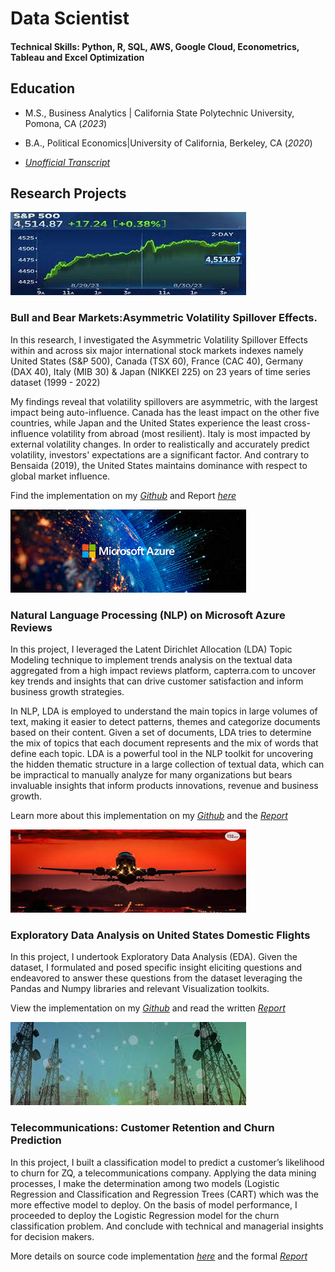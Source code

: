 # Data Scientist

#### Technical Skills: Python, R, SQL, AWS, Google Cloud, Econometrics, Tableau and Excel Optimization

## Education
- M.S., Business Analytics | California State Polytechnic University, Pomona, CA (_2023_)
- B.A., Political Economics|University of California, Berkeley, CA (_2020_)

-   [_Unofficial Transcript_](https://github.com/jolly-io/jolly-io.github.io/blob/f94ac73e2546aaf3f1bef8f1a49142cf0a5027ab/Records/Redacted_MS_Transcripts_.pdf)

##  Research Projects
![](assets/stock-mkt_.jpeg)
### Bull and Bear Markets:Asymmetric Volatility Spillover Effects.

In this research, I investigated the Asymmetric Volatility Spillover Effects within and across six major international stock markets indexes namely United States (S&P 500), Canada (TSX 60), France (CAC 40), Germany (DAX 40), Italy (MIB 30) & Japan (NIKKEI 225) on 23 years of time series dataset (1999 - 2022) 

My findings reveal that volatility spillovers are asymmetric, with the largest impact being auto-influence. Canada has the least impact on the other five countries, while Japan and the United States experience the least cross-influence volatility from abroad (most resilient). Italy is most impacted by external volatility changes. In order to realistically and accurately predict volatility, investors' expectations are a significant factor. And contrary to Bensaida (2019), the United States maintains dominance with respect to global market influence.

Find the implementation on my [_Github_](https://github.com/jolly-io/Stock_Markets_Assymetric_Volatility_Spillover_Effects) and Report [_here_](https://github.com/jolly-io/Stock_Markets_Assymetric_Volatility_Spillover_Effects/blob/9692754dd6e52f3ec4e6d06a365f3adce7a08b25/Report_Bull_and_Bear_Market.pdf)                                

![](assets/azure.jpeg)
### Natural Language Processing (NLP) on Microsoft Azure Reviews

In this project, I leveraged the Latent Dirichlet Allocation (LDA) Topic Modeling technique to implement trends analysis on the textual data aggregated from a high impact reviews platform, capterra.com to uncover key trends and insights that can drive customer satisfaction and inform business growth strategies.

In NLP, LDA is employed to understand the main topics in large volumes of text, making it easier to detect patterns, themes and categorize documents based on their content. Given a set of documents, LDA tries to determine the mix of topics that each document represents and the mix of words that define each topic. LDA is a powerful tool in the NLP toolkit for uncovering the hidden thematic structure in a large collection of textual data, which can be impractical to manually analyze for many organizations but bears invaluable insights that inform products innovations, revenue and business growth.

Learn more about this implementation on my [_Github_](https://github.com/jolly-io/Azure_Reviews_A_Latent_Dirichlet_Allocation_Approach) and the [_Report_](https://github.com/jolly-io/Azure_Reviews_A_Latent_Dirichlet_Allocation_Approach/blob/9086d65c5c98d94e53d5084a78bb940963559a14/Trends_Analysis_Azure_Cloud_Reviews.pdf)


![](assets/airline1_377x133.jpeg)
### Exploratory Data Analysis on United States Domestic Flights

In this project, I undertook Exploratory Data Analysis (EDA). Given the dataset, I formulated and posed specific insight eliciting questions and endeavored to answer these questions from the dataset leveraging the Pandas and Numpy libraries and relevant Visualization toolkits.

View the implementation on my [_Github_](https://github.com/jolly-io/EDA_On_US_Domestic_Flights) and read the written [_Report_](https://github.com/jolly-io/EDA_On_US_Domestic_Flights/blob/06bc7e60ff93ddf16af1961862acdf00c17b55a0/Report_%20Understanding_Airlines_Delays_Jolly_Ogbole.pdf)
 

![](assets/telecom.jpeg)
### Telecommunications: Customer Retention and Churn Prediction

In this project, I built a classification model to predict a customer’s likelihood to churn for ZQ, a telecommunications company. Applying the data mining processes, I make the determination among two models (Logistic Regression and Classification and Regression Trees (CART) which was the more effective model to deploy. On the basis of model performance, I proceeded to deploy the Logistic Regression model for the churn classification problem. And conclude with technical and managerial insights for decision makers.

More details on source code implementation [_here_](https://github.com/jolly-io/Modeling_Customer_Churn_Prediction)  and the formal [_Report_](https://github.com/jolly-io/Modeling_Customer_Churn_Prediction/blob/46c503712c7e01e8757974bf113566e81898bc3e/Report_Churn_Prediction_Model.pdf)


